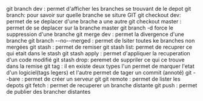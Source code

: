 git branch dev : permet d'afficher les branches se trouvant de le depot
git branch: pour savoir sur quelle branche se siture GIT
git checkout dev: permet de se deplacer d'une brache a une autre 
git checkout master : permet de se deplacer sur la branche master
git branch -d force le suppression d'une branche
git merge dev :  permet la divergence d'une branche
git branch --no--merged : permet de lsiter toutes ke branches non mergées
git stash : permet de remiser 
git stash list: permet de recuprer ce qui etait dans le stash
git stash apply : permet d'appliquer la recuperation d'un code modifié
git stash drop: peremet de suppriler ce qui ce trouve dans la remise
git tag : il en existe deux types l'un permet  de marquer l'etat d'un logiciel(tags legers) et l'autre permet de tager un commit (annoté)
git --bare : permet de créer un serveur git 
git remote : permet de lister les depots 
git fetch : permet de recuperer un branche distante 
git push : permet de publier des brancher distantes
